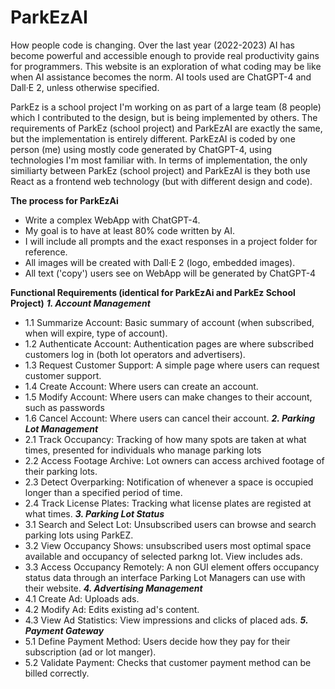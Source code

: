 # ParkEzAI

How people code is changing. Over the last year (2022-2023) AI has become powerful and accessible enough to provide real productivity gains for programmers. This website is an exploration of what coding may be like when AI assistance becomes the norm. AI tools used are ChatGPT-4 and Dall·E 2, unless otherwise specified.

ParkEz is a school project I'm working on as part of a large team (8 people) which I contributed to the design, but is being implemented by others. The requirements of ParkEz (school project) and ParkEzAI are exactly the same, but the implementation is entirely different. ParkEzAI is coded by one person (me) using mostly code generated by ChatGPT-4, using technologies I'm most familiar with. In terms of implementation, the only similiarty between ParkEz (school project) and ParkEzAI is they both use React as a frontend web technology (but with different design and code). 

<strong>The process for ParkEzAi</strong>
* Write a complex WebApp with ChatGPT-4. 
* My goal is to have at least 80% code written by AI.
* I will include all prompts and the exact responses in a project folder for reference.
* All images will be created with Dall·E 2 (logo, embedded images). 
* All text ('copy') users see on WebApp will be generated by ChatGPT-4  

<strong>Functional Requirements (identical for ParkEzAi and ParkEz School Project)</strong>
<strong><em>1. Account Management</strong></em>
* 1.1 Summarize Account:	Basic summary of account (when subscribed, when will expire, type of account).
* 1.2 Authenticate Account:	Authentication pages are where subscribed customers log in (both lot operators and advertisers).
* 1.3 Request Customer Support:	A simple page where users can request customer support.
* 1.4 Create Account:	Where users can create an account.
* 1.5 Modify Account:	Where users can make changes to their account, such as passwords
* 1.6 Cancel Account:	Where users can cancel their account.
<strong><em>2. Parking Lot Management</strong></em>
* 2.1 Track Occupancy:	Tracking of how many spots are taken at what times, presented for individuals who manage parking lots
* 2.2 Access Footage Archive:	Lot owners can access archived footage of their parking lots.
* 2.3 Detect Overparking: 	Notification of whenever a space is occupied longer than a specified period of time.
* 2.4 Track License Plates:	Tracking what license plates are registed at what times.
<strong><em>3. Parking Lot Status</strong></em>
* 3.1 Search and Select Lot:	Unsubscribed users can browse and search parking lots using ParkEZ. 
* 3.2 View Occupancy	Shows: unsubscribed users most optimal space available and occupancy of selected parkng lot. View includes ads.
* 3.3 Access Occupancy Remotely:	A non GUI element offers occupancy status data through an interface Parking Lot Managers can use with their website.
<strong><em>4. Advertising Management</strong></em>
* 4.1 Create Ad:	Uploads ads.
* 4.2 Modify Ad:	Edits existing ad's content.
* 4.3 View Ad Statistics:	View impressions and clicks of placed ads.
<strong><em>5. Payment Gateway</strong></em>
* 5.1 Define Payment Method:	Users decide how they pay for their subscription (ad or lot manger).
* 5.2 Validate Payment: 	Checks that customer payment method can be billed correctly.
